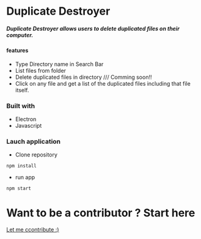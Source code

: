 # Duplicate Destroyer

##### Duplicate Destroyer allows users to delete duplicated files on their computer.

#### features

- Type Directory name in Search Bar
- List files from folder
- Delete duplicated files in directory /// Comming soon!!
- Click on any file and get a list of the duplicated files including that file itself.

### Built with 
- Electron 
- Javascript
### Lauch application

- Clone repository

```
npm install
```

- run app

```
npm start
```

# Want to be a contributor ? Start here

[Let me ccontribute :)](https://github.com/Ispirett/duplicate-destroyer/blob/master/Contribution.md)
